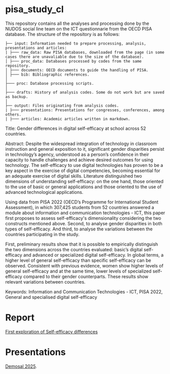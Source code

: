 # pisa_study_cl

This repository contains all the analyses and processing done by the NUDOS social line team on the ICT questionnarie from the OECD PISA database. The structure of the repository is as follows:

``` 
├── input: Information needed to prepare processing, analysis, presentations and articles:
| ├─── raw_data: Raw PISA databases, downloaded from the page (in some cases there are unavaliable due to the size of the database).
│ ├─── proc_data: Databases processed by codes from the same repository.
│ ├─── documents: OECD documents to guide the handling of PISA.
│ ├─── bib: Bibliographic references.
│   
├─── proc: Database processing scripts.
│  
├─── drafts: History of analysis codes. Some do not work but are saved as backup.
│  
├── output: Files originating from analysis codes.
| ├─── presentations: Presentations for congresses, conferences, among others.
| ├─── articles: Academic articles written in markdown.
```

Title: Gender differences in digital self-efficacy at school across 52 countries. 

Abstract: Despite the widespread integration of technology in classroom instruction and general exposition to it, significant gender disparities persist in technology’s agency, understood as a person’s confidence in their capacity to handle challenges and achieve desired outcomes for using technology. The self-efficacy to use digital technologies has proven to be a key aspect in the exercise of digital competencies, becoming essential for an adequate exercise of digital skills. Literature distinguished two dimensions of understanding self-efficacy: on the one hand, those oriented to the use of basic or general applications and those oriented to the use of advanced technological applications.

Using data from PISA 2022 (OECD’s Programme for International Student Assessment), in which 307,425 students from 52 countries answered a module about information and communication technologies - ICT, this paper first proposes to assess self-efficacy's dimensionality considering the two constructs mentioned above. Second, to analyse gender disparities in both types of self-efficacy. And third, to analyse the variations between the countries participating in the study.

First, preliminary results show that it is possible to empirically distinguish the two dimensions across the countries evaluated: basic’s digital self-efficacy and advanced or specialized digital self-efficacy. In global terms, a higher level of general self-efficacy than specific self-efficacy can be observed. Consistent with previous evidence, women show higher levels of general self-efficacy and at the same time, lower levels of specialized self-efficacy compared to their gender counterparts. These results show relevant variations between countries.


Keywords: Information and Communication Technologies - ICT, PISA 2022, General and specialised digital self-efficacy

# Report

[First exploration of Self-efficacy differences](https://milenio-nudos.github.io/pisa_study_cl/output/NUDOS_PISA_explora.html)

# Presentations

[Demosal 2025](https://milenio-nudos.github.io/pisa_study_cl/output/presentations/demosal_2025/docs.html).
